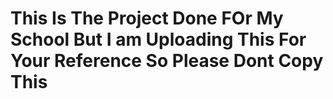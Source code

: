 # This Is The Project Done FOr My School But I am Uploading This For Your Reference So Please Dont Copy This
